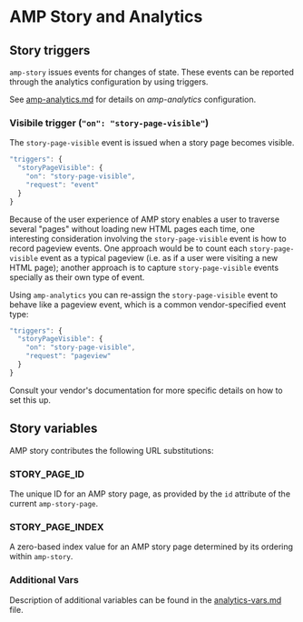 <!---
Copyright 2018 The AMP HTML Authors. All Rights Reserved.

Licensed under the Apache License, Version 2.0 (the "License");
you may not use this file except in compliance with the License.
You may obtain a copy of the License at

      http://www.apache.org/licenses/LICENSE-2.0

Unless required by applicable law or agreed to in writing, software
distributed under the License is distributed on an "AS-IS" BASIS,
WITHOUT WARRANTIES OR CONDITIONS OF ANY KIND, either express or implied.
See the License for the specific language governing permissions and
limitations under the License.
-->

# <a name="amp-story-analytics"></a>AMP Story and Analytics

## Story triggers

`amp-story` issues events for changes of state. These events can be reported through the analytics configuration by using triggers.

See [amp-analytics.md](../amp-analytics/amp-analytics.md) for details on *amp-analytics* configuration.

### Visibile trigger (`"on": "story-page-visible"`)

The `story-page-visible` event is issued when a story page becomes visible.

```javascript
"triggers": {
  "storyPageVisible": {
    "on": "story-page-visible",
    "request": "event"
  }
}
```

Because of the user experience of AMP story enables a user to traverse several "pages" without loading new HTML pages each time, one interesting consideration involving the `story-page-visible` event is how to record pageview events. One approach would be to count each `story-page-visible` event as a typical pageview (i.e. as if a user were visiting a new HTML page); another approach is to capture `story-page-visible` events specially as their own type of event.

Using `amp-analytics` you can re-assign the `story-page-visible` event to behave like a pageview event, which is a common vendor-specified event type:

```javascript
"triggers": {
  "storyPageVisible": {
    "on": "story-page-visible",
    "request": "pageview"
  }
}
```

Consult your vendor's documentation for more specific details on how to set this up.


## Story variables

AMP story contributes the following URL substitutions:

### STORY_PAGE_ID

The unique ID for an AMP story page, as provided by the `id` attribute of the current `amp-story-page`.

### STORY_PAGE_INDEX

A zero-based index value for an AMP story page determined by its ordering within `amp-story`.

### Additional Vars

Description of additional variables can be found in the [analytics-vars.md](../amp-analytics/analytics-vars.md) file.
